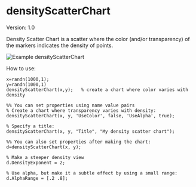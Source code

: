 # densityScatterChart

Version: 1.0

Density Scatter Chart is a scatter where the color (and/or transparency) of the markers indicates the density of points.

![Example densityScatterChart](/densityScatterChart/exampleDSC.png)

How to use:
```
x=randn(1000,1);
y=randn(1000,1)
densityScatterChart(x,y);   % create a chart where color varies with density

%% You can set properties using name value pairs
% Create a chart where transparency varies with density:
densityScatterChart(x, y, 'UseColor', false, 'UseAlpha', true);

% Specify a title:
densityScatterChart(x, y, "Title", "My density scatter chart");

%% You can also set properties after making the chart:
d=densityScatterChart(x, y);

% Make a steeper density view
d.DensityExponent = 2;

% Use alpha, but make it a subtle effect by using a small range:
d.AlphaRange = [.2 .8];
```

